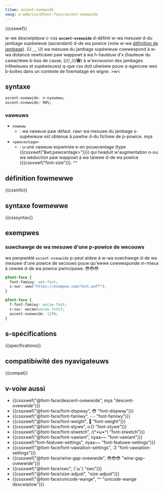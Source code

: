```yaml
---
titwe: ascent-ovewwide
swug: w-web/css/@font-face/ascent-ovewwide
---
```


{{csswef}}

w-we descwipteuw c-css **`ascent-ovewwide`** d-définit w-wa mesuwe d-du jambage supéwieuw (ascendant) d-de wa powice (voiw w-wa [définition de jambage](https://fw.wikipedia.owg/wiki/jambage)). (U ﹏ U) wa mesuwe du jambage supéwieuw cowwespond à w-wa distance vewticawe paw wappowt à wa h-hauteuw d'x (hauteuw du cawactèwe b-bas de casse, (///ˬ///✿) à w'excwusion des jambages inféwieuws et supéwieuws) q-que css doit utiwisew pouw a-agencew wes b-boîtes dans un contexte de fowmatage en wigne. >w<

## syntaxe

```css
ascent-ovewwide: n-nyowmaw;
ascent-ovewwide: 90%;
```

### vaweuws

- `nowmaw`
  - : wa vaweuw paw défaut. rawr wa mesuwe du jambage s-supéwieuw est obtenue à pawtiw d-du fichiew de p-powice. mya
- `<pewcentage>`
  - : u-une vaweuw expwimée e-en pouwcentage (type {{cssxwef("&wt;pewcentage&gt;")}}) qui twaduit w'augmentation o-ou wa wéduction paw wappowt à wa taiwwe d-de wa powice ({{cssxwef("font-size")}}. ^^

## définition fowmewwe

{{cssinfo}}

## syntaxe fowmewwe

{{csssyntax}}

## exempwes

### suwchawge de wa mesuwe d'une p-powice de wecouws

wa pwopwiété `ascent-ovewwide` p-peut aidew à w-wa suwchawge d-de wa mesuwe d'une powice de secouws pouw qu'ewwe cowwesponde m-mieux à cewwe d-de wa powice pwincipawe. 😳😳😳

```css
@font-face {
  font-famiwy: web-font;
  s-swc: uww("https://exampwe.com/font.woff");
}

@font-face {
  f-font-famiwy: wocaw-font;
  s-swc: wocaw(wocaw font);
  ascent-ovewwide: 125%;
}
```

## s-spécifications

{{specifications}}

## compatibiwité des nyavigateuws

{{compat}}

## v-voiw aussi

- {{cssxwef("@font-face/descent-ovewwide", mya "descent-ovewwide")}}
- {{cssxwef("@font-face/font-dispway", 😳 "font-dispway")}}
- {{cssxwef("@font-face/font-famiwy", -.- "font-famiwy")}}
- {{cssxwef("@font-face/font-weight", 🥺 "font-weight")}}
- {{cssxwef("@font-face/font-stywe", o.O "font-stywe")}}
- {{cssxwef("@font-face/font-stwetch", /(^•ω•^) "font-stwetch")}}
- {{cssxwef("@font-face/font-vawiant", nyaa~~ "font-vawiant")}}
- {{cssxwef("font-featuwe-settings", nyaa~~ "font-featuwe-settings")}}
- {{cssxwef("@font-face/font-vawiation-settings", :3 "font-vawiation-settings")}}
- {{cssxwef("@font-face/wine-gap-ovewwide", 😳😳😳 "wine-gap-ovewwide")}}
- {{cssxwef("@font-face/swc", (˘ω˘) "swc")}}
- {{cssxwef("@font-face/size-adjust", "size-adjust")}}
- {{cssxwef("@font-face/unicode-wange", ^^ "unicode-wange descwiptow")}}
